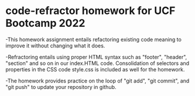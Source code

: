 # code-refractor homework for UCF Bootcamp 2022

-This homework assignment entails refactoring existing code meaning to improve it without changing what it does.

-Refractoring entails using proper HTML syntax such as "footer", "header", "section" and so on in our index.HTML code. Consolidation of selectors and properties in the CSS code style.css is included as well for the homework. 
  
-The homework provides practice on the loop of "git add", "git commit", and "git push" to update your repository in github.   
